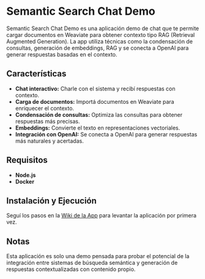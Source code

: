 # Semantic Search Chat Demo

Semantic Search Chat Demo es una aplicación demo de chat que te permite cargar documentos en Weaviate para obtener contexto tipo RAG (Retrieval Augmented Generation). La app utiliza técnicas como la condensación de consultas, generación de embeddings, RAG y se conecta a OpenAI para generar respuestas basadas en el contexto.

## Características

- **Chat interactivo:** Charle con el sistema y recibí respuestas con contexto.
- **Carga de documentos:** Importá documentos en Weaviate para enriquecer el contexto.
- **Condensación de consultas:** Optimiza las consultas para obtener respuestas más precisas.
- **Embeddings:** Convierte el texto en representaciones vectoriales.
- **Integración con OpenAI:** Se conecta a OpenAI para generar respuestas más naturales y acertadas.

## Requisitos

- **Node.js**
- **Docker**

## Instalación y Ejecución

Seguí los pasos en la [Wiki de la App](https://github.com/pekerleke/semantic-search-chat-demo/wiki) para levantar la aplicación por primera vez.

## Notas

Esta aplicación es solo una demo pensada para probar el potencial de la integración entre sistemas de búsqueda semántica y generación de respuestas contextualizadas con contenido propio.
